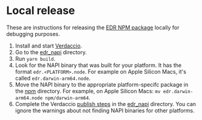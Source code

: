 # Local release

These are instructions for releasing the [EDR NPM package](../../crates/edr_napi/package.json) locally for debugging purposes.

1. Install and start [Verdaccio](./02_verdaccio.md).
2. Go to the [edr_napi](../../crates/edr_napi/) directory.
3. Run `yarn build`.
4. Look for the NAPI binary that was built for your platform. It has the format `edr.<PLATFORM>.node`. For example on Apple Silicon Macs, it's called `edr.darwin-arm64.node`.
5. Move the NAPI binary to the appropriate platform-specifc package in the [npm](../../crates/edr_napi/npm) directory. For example, on Apple Silicon Macs: `mv edr.darwin-arm64.node npm/darwin-arm64`.
6. Complete the Verdaccio [publish steps](./02_verdaccio.md#usage) in the [edr_napi](../../crates/edr_napi/) directory. You can ignore the warnings about not finding NAPI binaries for other platforms.
